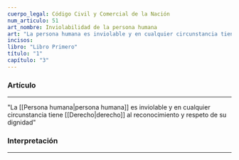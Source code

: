 ```yaml
---
cuerpo_legal: Código Civil y Comercial de la Nación
num_articulo: 51
art_nombre: Inviolabilidad de la persona humana
art: "La persona humana es inviolable y en cualquier circunstancia tiene derecho al reconocimiento y respeto de su dignidad."
incisos: 
libro: "Libro Primero"
título: "1"
capítulo: "3"
---
```

### Artículo
---
"La [[Persona humana|persona humana]] es inviolable y en cualquier circunstancia tiene [[Derecho|derecho]] al reconocimiento y respeto de su dignidad"

### Interpretación
---
